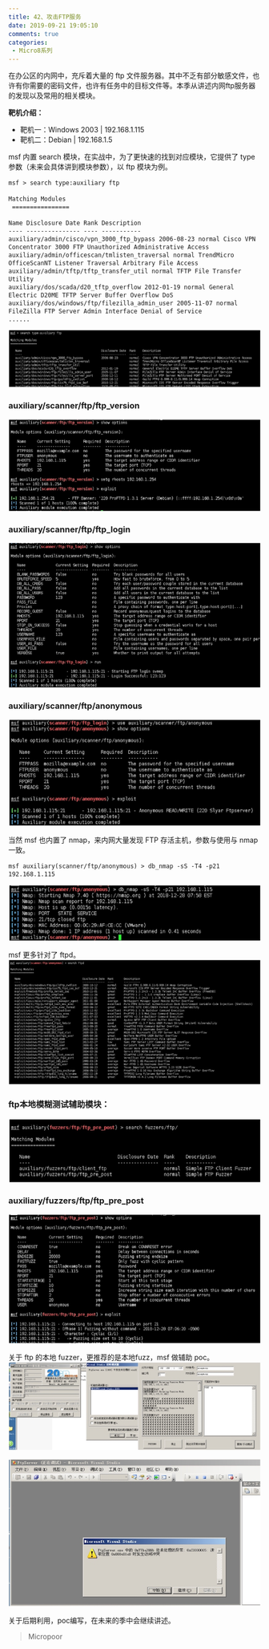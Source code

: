 ```yaml
---
title: 42、攻击FTP服务
date: 2019-09-21 19:05:10
comments: true
categories: 
 - Micro8系列
---
```



在办公区的内网中，充斥着大量的 ftp 文件服务器。其中不乏有部分敏感文件，也许有你需要的密码文件，也许有任务中的目标文件等。本季从讲述内网ftp服务器的发现以及常用的相关模块。

**靶机介绍：**  
* 靶机一：Windows 2003 | 192.168.1.115  
* 靶机二：Debian | 192.168.1.5

msf 内置 search 模块，在实战中，为了更快速的找到对应模块，它提供了 type 参数（未来会具体讲到模块参数），以 ftp 模块为例。  

```code
msf > search type:auxiliary ftp

Matching Modules
 ================

Name Disclosure Date Rank Description
---- --------------- ---- -----------
auxiliary/admin/cisco/vpn_3000_ftp_bypass 2006-08-23 normal Cisco VPN Concentrator 3000 FTP Unauthorized Administrative Access
auxiliary/admin/officescan/tmlisten_traversal normal TrendMicro OfficeScanNT Listener Traversal Arbitrary File Access
auxiliary/admin/tftp/tftp_transfer_util normal TFTP File Transfer Utility
auxiliary/dos/scada/d20_tftp_overflow 2012-01-19 normal General Electric D20ME TFTP Server Buffer Overflow DoS
auxiliary/dos/windows/ftp/filezilla_admin_user 2005-11-07 normal FileZilla FTP Server Admin Interface Denial of Service
......
```
![](../do/media/9f4d6fb344a6812126526c03dc4cdb2e.jpg)

### auxiliary/scanner/ftp/ftp_version  
![](../do/media/afc593576266cfa54f2dcd0eeefcfa81.jpg)

### auxiliary/scanner/ftp/ftp_login  
![](../do/media/6d172564dfc97a31f39366bedca0baf9.jpg)

### auxiliary/scanner/ftp/anonymous  
![](../do/media/956d2d88181d499ab543583448d60aa9.jpg)

当然 msf 也内置了 nmap，来内网大量发现 FTP 存活主机，参数与使用与 nmap 一致。  

```code
msf auxiliary(scanner/ftp/anonymous) > db_nmap -sS -T4 -p21 192.168.1.115
```  
![](../do/media/79c9ed79b71ccc537313c6b1bbd2d477.jpg)

msf 更多针对了 ftpd。  
![](../do/media/f96780563285d4c96f6acefa51214740.jpg)

### ftp本地模糊测试辅助模块：  
![](../do/media/7cf2c4df632790edc7b4af6042f58388.jpg)

### auxiliary/fuzzers/ftp/ftp_pre_post  
![](../do/media/20cdea228c480bc89f22f69987d877df.jpg)

关于 ftp 的本地 fuzzer，更推荐的是本地fuzz，msf 做辅助 poc。  
![](../do/media/d19bd4335259bd091a4ab4e9e6ba3fe5.jpg)

![](../do/media/06293311884d5469f50199e889ede3f6.jpg)

关于后期利用，poc编写，在未来的季中会继续讲述。

>   Micropoor
